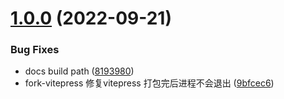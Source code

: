 # [1.0.0](https://github.com/InhiblabCore/vue-hooks-plus/compare/v1.1.7...v1.0.0) (2022-09-21)


### Bug Fixes

* docs build path ([8193980](https://github.com/InhiblabCore/vue-hooks-plus/commit/8193980c19c1e409186672eb4ebfd1138ed0f175))
* fork-vitepress 修复vitepress 打包完后进程不会退出 ([9bfcec6](https://github.com/InhiblabCore/vue-hooks-plus/commit/9bfcec6042f2c96b24c4763a54bf7c08652e256b))



